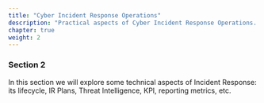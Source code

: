 ```yaml
---
title: "Cyber Incident Response Operations"
description: "Practical aspects of Cyber Incident Response Operations. IR stages, threat intelligence, reporting metrics, etc."
chapter: true
weight: 2
---
```


### <i class="fas fa-book-open"></i> Section 2

In this section we will explore some technical aspects of Incident Response: its lifecycle, IR Plans, Threat Intelligence, KPI, reporting metrics, etc.
